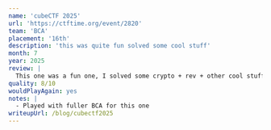 ```yaml
---
name: 'cubeCTF 2025'
url: 'https://ctftime.org/event/2820'
team: 'BCA'
placement: '16th'
description: 'this was quite fun solved some cool stuff'
month: 7
year: 2025
review: |
  This one was a fun one, I solved some crypto + rev + other cool stuff. Generally the challs were pretty unique and interesting.
quality: 8/10
wouldPlayAgain: yes
notes: |
  - Played with fuller BCA for this one
writeupUrl: /blog/cubectf2025
---
```

